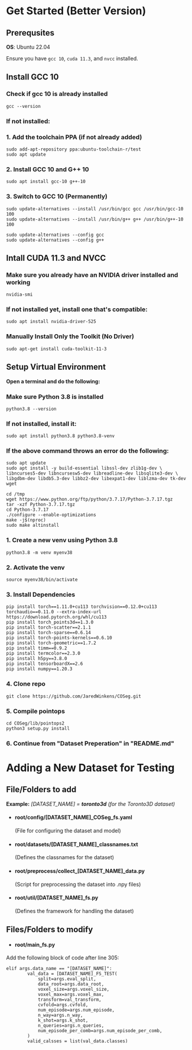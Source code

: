 # Get Started (Better Version)

## Prerequsites
**OS**: Ubuntu 22.04

Ensure you have `gcc 10`, `cuda 11.3`, and `nvcc` installed.

## Install GCC 10
### Check if gcc 10 is already installed
```
gcc --version
```
### If not installed:
### 1. Add the toolchain PPA (if not already added)
```
sudo add-apt-repository ppa:ubuntu-toolchain-r/test
sudo apt update
```
### 2. Install GCC 10 and G++ 10
```
sudo apt install gcc-10 g++-10
```
### 3. Switch to GCC 10 (Permanently)
```
sudo update-alternatives --install /usr/bin/gcc gcc /usr/bin/gcc-10 100
sudo update-alternatives --install /usr/bin/g++ g++ /usr/bin/g++-10 100

sudo update-alternatives --config gcc
sudo update-alternatives --config g++
```

## Intall CUDA 11.3 and NVCC
### Make sure you already have an NVIDIA driver installed and working
```
nvidia-smi
```
### If not installed yet, install one that's compatible:
```
sudo apt install nvidia-driver-525
```
### Manually Install Only the Toolkit (No Driver)
```
sudo apt-get install cuda-toolkit-11-3
```


## Setup Virtual Environment

**Open a terminal and do the following:**

### Make sure Python 3.8 is installed
```
python3.8 --version
```
### If not installed, install it:
```
sudo apt install python3.8 python3.8-venv
```
### If the above command throws an error do the following:
```
sudo apt update
sudo apt install -y build-essential libssl-dev zlib1g-dev \
libncurses5-dev libncursesw5-dev libreadline-dev libsqlite3-dev \
libgdbm-dev libdb5.3-dev libbz2-dev libexpat1-dev liblzma-dev tk-dev wget
```
```
cd /tmp
wget https://www.python.org/ftp/python/3.7.17/Python-3.7.17.tgz
tar -xzf Python-3.7.17.tgz
cd Python-3.7.17
./configure --enable-optimizations
make -j$(nproc)
sudo make altinstall
```
### 1. Create a new venv using Python 3.8
```
python3.8 -m venv myenv38
```
### 2. Activate the venv
```
source myenv38/bin/activate
```
### 3. Install Dependencies
```
pip install torch==1.11.0+cu113 torchvision==0.12.0+cu113 torchaudio==0.11.0 --extra-index-url https://download.pytorch.org/whl/cu113
pip install torch_points3d==1.3.0
pip install torch-scatter==2.1.1
pip install torch-sparse==0.6.14
pip install torch-points-kernels==0.6.10
pip install torch-geometric==1.7.2
pip install timm==0.9.2
pip install termcolor==2.3.0
pip install h5py==3.8.0
pip install tensorboardX==2.6
pip install numpy==1.20.3
```
### 4. Clone repo
```
git clone https://github.com/JaredWinkens/COSeg.git
```

### 5. Compile pointops
```
cd COSeg/lib/pointops2
python3 setup.py install
```
### 6. Continue from "Dataset Preperation" in "README.md"
# Adding a New Dataset for Testing

## File/Folders to add

**Example:** *[DATASET_NAME] = **toronto3d** (for the Toronto3D dataset)*

- #### root/config/[DATASET_NAME]_COSeg_fs.yaml
    (File for configuring the dataset and model)

- #### root/datasets/[DATASET_NAME]_classnames.txt
    (Defines the classnames for the dataset)

- #### root/preprocess/collect_[DATASET_NAME]_data.py
    (Script for preprocessing the dataset into .npy files)

- #### root/util/[DATASET_NAME]_fs.py
    (Defines the framework for handling the dataset)

## Files/Folders to modify

- #### root/main_fs.py

Add the following block of code after line 305:

```
elif args.data_name == "[DATASET_NAME]":
        val_data = [DATASET_NAME]_FS_TEST(
            split=args.eval_split,
            data_root=args.data_root,
            voxel_size=args.voxel_size,
            voxel_max=args.voxel_max,
            transform=val_transform,
            cvfold=args.cvfold,
            num_episode=args.num_episode,
            n_way=args.n_way,
            k_shot=args.k_shot,
            n_queries=args.n_queries,
            num_episode_per_comb=args.num_episode_per_comb,
        )
        valid_calsses = list(val_data.classes)
```



